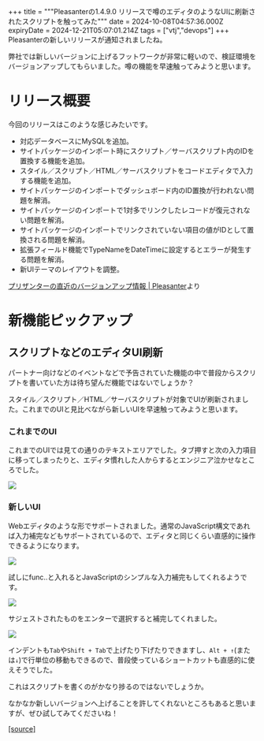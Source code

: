 +++
title = """Pleasanterの1.4.9.0 リリースで噂のエディタのようなUIに刷新されたスクリプトを触ってみた"""
date = 2024-10-08T04:57:36.000Z
expiryDate = 2024-12-21T05:07:01.214Z
tags = ["vtj","devops"]
+++
Pleasanterの新しいリリースが通知されましたね。

弊社では新しいバージョンに上げるフットワークが非常に軽いので、検証環境をバージョンアップしてもらいました。噂の機能を早速触ってみようと思います。

リリース概要
======

今回のリリースはこのような感じみたいです。

*   対応データベースにMySQLを追加。
*   サイトパッケージのインポート時にスクリプト／サーバスクリプト内のIDを置換する機能を追加。
*   スタイル／スクリプト／HTML／サーバスクリプトをコードエディタで入力する機能を追加。
*   サイトパッケージのインポートでダッシュボード内のID置換が行われない問題を解消。
*   サイトパッケージのインポートで1対多でリンクしたレコードが復元されない問題を解消。
*   サイトパッケージのインポートでリンクされていない項目の値がIDとして置換される問題を解消。
*   拡張フィールド機能でTypeNameをDateTimeに設定するとエラーが発生する問題を解消。
*   新UIテーマのレイアウトを調整。

[プリザンターの直近のバージョンアップ情報 | Pleasanter](https://pleasanter.org/ja/manual/release-notes-core)より

新機能ピックアップ
=========

スクリプトなどのエディタUI刷新
----------------

パートナー向けなどのイベントなどで予告されていた機能の中で普段からスクリプトを書いていた方は待ち望んだ機能ではないでしょうか？

スタイル／スクリプト／HTML／サーバスクリプトが対象でUIが刷新されました。これまでのUIと見比べながら新しいUIを早速触ってみようと思います。

### これまでのUI

これまでのUIでは見ての通りのテキストエリアでした。タブ押すと次の入力項目に移ってしまったりと、エディタ慣れした人からするとエンジニア泣かせなところでした。

![](https://cdn-ak.f.st-hatena.com/images/fotolife/v/virtualtech/20241008/20241008140219.png)

### 新しいUI

Webエディタのような形でサポートされました。通常のJavaScript構文であれば入力補完などもサポートされているので、エディタと同じくらい直感的に操作できるようになります。

![](https://cdn-ak.f.st-hatena.com/images/fotolife/v/virtualtech/20241008/20241008140223.png)

試しにfunc..と入れるとJavaScriptのシンプルな入力補完もしてくれるようです。

![](https://cdn-ak.f.st-hatena.com/images/fotolife/v/virtualtech/20241008/20241008140230.png)

サジェストされたものをエンターで選択すると補完してくれました。

![](https://cdn-ak.f.st-hatena.com/images/fotolife/v/virtualtech/20241008/20241008140227.png)

インデントも`Tab`や`Shift + Tab`で上げたり下げたりできますし、`Alt + ↑`(または`↓`)で行単位の移動もできるので、普段使っているショートカットも直感的に使えそうでした。

これはスクリプトを書くのがかなり捗るのではないでしょうか。

なかなか新しいバージョンへ上げることを許してくれないところもあると思いますが、ぜひ試してみてくださいね！

[[source]](https://devops-blog.virtualtech.jp/entry/20241008/1728363456)
